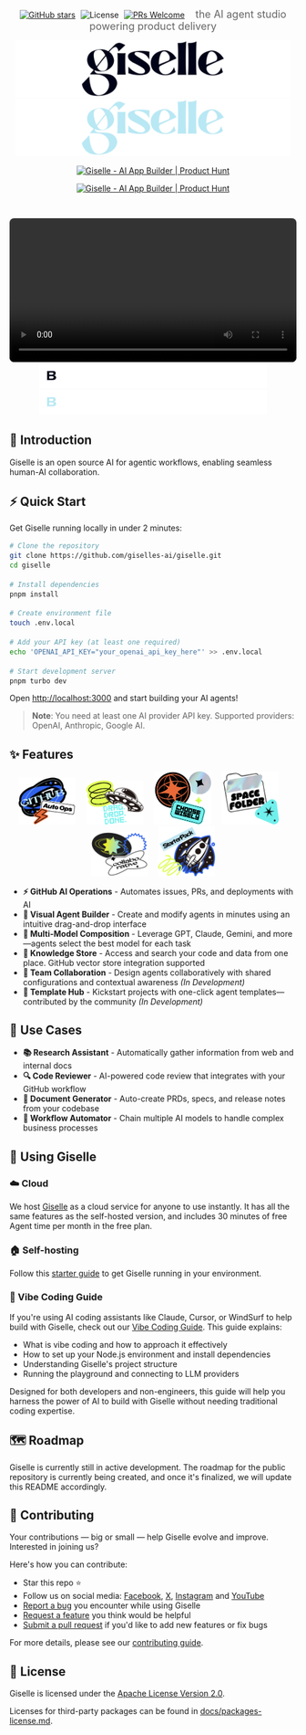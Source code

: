 <div align="center">
  
  <a href="https://github.com/giselles-ai/giselle"><img src="https://img.shields.io/github/stars/giselles-ai/giselle.svg?style=social&label=Star" alt="GitHub stars" style="margin-right: 5px;"></a>
  <img src="https://img.shields.io/badge/License-Apache2.0-blue.svg" alt="License" style="margin-right: 5px;">
  <a href="CONTRIBUTING.md"><img src="https://img.shields.io/badge/PRs-welcome-brightgreen.svg" alt="PRs Welcome"></a>
  <span style="font-size: 18px; color: #666; margin-left: 15px;">the AI agent studio powering product delivery</span>
  
  <img src="./docs/assets/giselle-logo-light.svg#gh-light-mode-only" alt="Giselle logo" height="100">
  <img src="./docs/assets/giselle-logo-dark.svg#gh-dark-mode-only" alt="Giselle logo" height="100">



  <!-- Light Mode Badge -->
  <a href="https://www.producthunt.com/products/giselle?embed=true&utm_source=badge-featured&utm_medium=badge&utm_source=badge-giselle" target="_blank"><img src="https://api.producthunt.com/widgets/embed-image/v1/featured.svg?post_id=924550&theme=dark&t=1757315890418#gh-light-mode-only" alt="Giselle - AI&#0032;App&#0032;Builder | Product Hunt" style="width: 250px; height: 54px;" width="250" height="54" /></a>
  
  <!-- Dark Mode Badge -->
  <a href="https://www.producthunt.com/products/giselle?embed=true&utm_source=badge-featured&utm_medium=badge&utm_source=badge-giselle" target="_blank"><img src="https://api.producthunt.com/widgets/embed-image/v1/featured.svg?post_id=924550&theme=neutral&t=1757315863282#gh-dark-mode-only" alt="Giselle - AI&#0032;App&#0032;Builder | Product Hunt" style="width: 250px; height: 54px;" width="250" height="54" /></a>

  <!-- Demo Video -->
  <video width="100%" height="auto" controls style="border-radius: 8px; margin-top: 30px;">
    <source src="./docs/assets/introduction.webm" type="video/webm">
    Your browser does not support the video tag.
  </video>

  <!-- Light/Dark Mode GIFs -->
  <img src="./docs/assets/copy-light.gif#gh-light-mode-only" alt="Giselle Demo" width="400">
  <img src="./docs/assets/copy-dark.gif#gh-dark-mode-only" alt="Giselle Demo" width="400">
</div>
</thinking>

## 👋 Introduction

Giselle is an open source AI for agentic workflows, enabling seamless human-AI collaboration.



## ⚡ Quick Start

Get Giselle running locally in under 2 minutes:

```bash
# Clone the repository
git clone https://github.com/giselles-ai/giselle.git
cd giselle

# Install dependencies
pnpm install

# Create environment file
touch .env.local

# Add your API key (at least one required)
echo 'OPENAI_API_KEY="your_openai_api_key_here"' >> .env.local

# Start development server
pnpm turbo dev
```

Open [http://localhost:3000](http://localhost:3000) and start building your AI agents!

> **Note**: You need at least one AI provider API key. Supported providers: OpenAI, Anthropic, Google AI.

## ✨ Features

<div align="center">

<img src="./docs/assets/featured/pdt1.png" width="100" alt="GitHub AI Operations" style="margin-right: 15px;">
<img src="./docs/assets/featured/pdt2.png" width="100" alt="Visual Agent Builder" style="margin-right: 15px;">
<img src="./docs/assets/featured/pdt3.png" width="100" alt="Multi-Model Composition" style="margin-right: 15px;">
<img src="./docs/assets/featured/pdt4.png" width="100" alt="Knowledge Store" style="margin-right: 15px;">
<img src="./docs/assets/featured/pdt5.png" width="100" alt="Team Collaboration" style="margin-right: 15px;">
<img src="./docs/assets/featured/pdt6.png" width="100" alt="Template Hub">

</div>

- **⚡ GitHub AI Operations** - Automates issues, PRs, and deployments with AI
- **🎨 Visual Agent Builder** - Create and modify agents in minutes using an intuitive drag-and-drop interface
- **🤖 Multi-Model Composition** - Leverage GPT, Claude, Gemini, and more—agents select the best model for each task
- **📁 Knowledge Store** - Access and search your code and data from one place. GitHub vector store integration supported
- **👥 Team Collaboration** - Design agents collaboratively with shared configurations and contextual awareness *(In Development)*
- **🚀 Template Hub** - Kickstart projects with one-click agent templates—contributed by the community *(In Development)*

## 🎯 Use Cases

- **📚 Research Assistant** - Automatically gather information from web and internal docs
- **🔍 Code Reviewer** - AI-powered code review that integrates with your GitHub workflow  
- **📄 Document Generator** - Auto-create PRDs, specs, and release notes from your codebase
- **🔄 Workflow Automator** - Chain multiple AI models to handle complex business processes

## 🚀 Using Giselle

### ☁️ Cloud

We host [Giselle](https://giselles.ai/) as a cloud service for anyone to use instantly. It has all the same features as the self-hosted version, and includes 30 minutes of free Agent time per month in the free plan.

### 🏠 Self-hosting

Follow this [starter guide](CONTRIBUTING.md#development-environment-setup) to get Giselle running in your environment.

### 🎵 Vibe Coding Guide

If you're using AI coding assistants like Claude, Cursor, or WindSurf to help build with Giselle, check out our [Vibe Coding Guide](/docs/vibe/01-introduction.md). This guide explains:

- What is vibe coding and how to approach it effectively
- How to set up your Node.js environment and install dependencies
- Understanding Giselle's project structure
- Running the playground and connecting to LLM providers

Designed for both developers and non-engineers, this guide will help you harness the power of AI to build with Giselle without needing traditional coding expertise.

## 🗺️ Roadmap

Giselle is currently still in active development. The roadmap for the public repository is currently being created, and once it's finalized, we will update this README accordingly.

## 🤝 Contributing

Your contributions — big or small — help Giselle evolve and improve. Interested in joining us?

Here's how you can contribute:

- Star this repo ⭐
- Follow us on social media: [Facebook](https://www.facebook.com/GiselleAI/), [X](https://x.com/Giselles_AI), [Instagram](https://www.instagram.com/giselle_de_ai) and [YouTube](https://www.youtube.com/@Giselle_AI)
- [Report a bug](https://github.com/giselles-ai/giselle/issues/new?template=1_bug_report.yml) you encounter while using Giselle
- [Request a feature](https://github.com/giselles-ai/giselle/discussions/categories/ideas) you think would be helpful
- [Submit a pull request](CONTRIBUTING.md#how-to-submit-a-pull-request) if you'd like to add new features or fix bugs

For more details, please see our [contributing guide](CONTRIBUTING.md).

## 📄 License

Giselle is licensed under the [Apache License Version 2.0](LICENSE).

Licenses for third-party packages can be found in [docs/packages-license.md](docs/packages-license.md).
